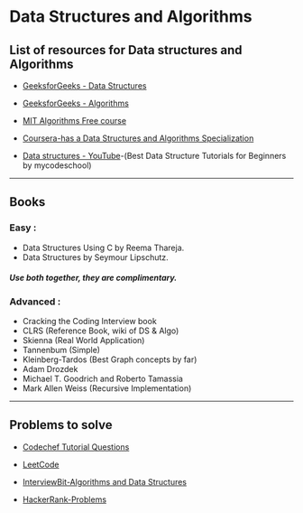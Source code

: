 # Data Structures and Algorithms

## List of resources for Data structures and Algorithms

* [GeeksforGeeks - Data Structures](https://www.geeksforgeeks.org/data-structures/)

* [GeeksforGeeks - Algorithms](https://www.geeksforgeeks.org/fundamentals-of-algorithms/)

* [MIT Algorithms Free course ](https://ocw.mit.edu/courses/electrical-engineering-and-computer-science/6-006-introduction-to-algorithms-fall-2011/)

* [Coursera-has a Data Structures and Algorithms Specialization](https://www.coursera.org/specializations/data-structures-algorithms)

* [Data structures - YouTube](https://www.youtube.com/playlist?list=PL2_aWCzGMAwI3W_JlcBbtYTwiQSsOTa6P)-(Best Data Structure Tutorials for Beginners by mycodeschool)


-----

## Books

### Easy :

* Data Structures Using C by Reema Thareja.
* Data Structures by Seymour Lipschutz.

##### Use both together, they are complimentary.

### Advanced :
* Cracking the Coding Interview book
* CLRS (Reference Book, wiki of DS & Algo)
* Skienna (Real World Application)
* Tannenbum (Simple)
* Kleinberg-Tardos (Best Graph concepts by far)
* Adam Drozdek
* Michael T. Goodrich and Roberto Tamassia
* Mark Allen Weiss (Recursive Implementation)

----

##  Problems to solve 

* [Codechef Tutorial Questions](https://www.codechef.com/wiki/tutorials)

*  [LeetCode](https://leetcode.com/problemset/all/)

* [InterviewBit-Algorithms and Data Structures](https://www.interviewbit.com/courses/programming/)

* [HackerRank-Problems](https://www.hackerrank.com/domains/data-structures?filters%5Bsubdomains%5D%5B%5D=arrays)
